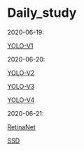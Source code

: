 # Daily_study

2020-06-19:

[YOLO-V1](object_detect/YOLOv1.md)

2020-06-20:

[YOLO-V2](object_detect/YOLOv2.md)

[YOLO-V3](object_detect/YOLOv3.md)

[YOLO-V4](object_detect/YOLOv4.md)

2020-06-21:

[RetinaNet](object_detect/RetinaNet.md)

[SSD](object_detect/SSD.md)
